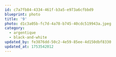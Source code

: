 ```yaml
---
id: c7a7fb84-4334-461f-b3a5-e973a6cfbbd9
blueprint: photo
title: '9'
photo: d1c3a05b-fc7d-4a78-b745-40cdc519943a.jpeg
category:
  - argentique
  - black-and-white
updated_by: fe3876dd-50c2-4e59-85ee-4d150dbf8330
updated_at: 1753542012
---
```

